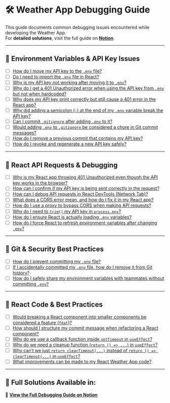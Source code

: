 # 🛠 Weather App Debugging Guide

This guide documents common debugging issues encountered while developing the Weather App.  
For **detailed solutions**, visit the full guide on **[Notion](#)**.

---

## 🔹 Environment Variables & API Key Issues

- [ ] [How do I move my API key to the `.env` file?](#)
- [ ] [Do I need to import the `.env` file in React?](#)
- [ ] [Why is my API key not working after moving it to `.env`?](#)
- [ ] [Why do I get a 401 Unauthorized error when using the API key from `.env` but not when hardcoded?](#)
- [ ] [Why does my API key print correctly but still cause a 401 error in the React app?](#)
- [ ] [Why did adding a semicolon (`;`) at the end of my `.env` variable break the API key?](#)
- [ ] [Can I commit `.gitignore` after adding `.env` to it?](#)
- [ ] [Would adding `.env` to `.gitignore` be considered a chore in Git commit messages?](#)
- [ ] [How do I remove a previous commit that contains my API key?](#)
- [ ] [How do I revoke and regenerate a new API key safely?](#)

---

## 🔹 React API Requests & Debugging

- [ ] [Why is my React app throwing 401 Unauthorized even though the API key works in the browser?](#)
- [ ] [How can I confirm if my API key is being sent correctly in the request?](#)
- [ ] [How can I debug API requests in React DevTools (Network Tab)?](#)
- [ ] [What does a CORS error mean, and how do I fix it in my React app?](#)
- [ ] [How do I use a proxy to bypass CORS when making API requests?](#)
- [ ] [Why do I need to `trim()` my API key in `process.env`?](#)
- [ ] [How do I ensure React is actually loading `.env` variables?](#)
- [ ] [How do I force React to refresh environment variables after changing `.env`?](#)

---

## 🔹 Git & Security Best Practices

- [ ] [How do I prevent committing my `.env` file?](#)
- [ ] [If I accidentally committed my `.env` file, how do I remove it from Git history?](#)
- [ ] [How do I safely share my environment variables with teammates without committing `.env`?](#)

---

## 🔹 React Code & Best Practices

- [ ] [Would breaking a React component into smaller components be considered a feature (`feat`)?](#)
- [ ] [How should I structure my commit message when refactoring a React component?](#)
- [ ] [Why do we use a callback function inside `setTimeout` in `useEffect`?](#)
- [ ] [Why do we need a cleanup function (`return () => ...`) in `useEffect`?](#)
- [ ] [Why can’t we just `return clearTimeout(...)` instead of `return () => clearTimeout(...)` in `useEffect`?](#)
- [ ] [What improvements can be made to my React Weather App code?](#)

---

## 📌 Full Solutions Available in:

📖 **[View the Full Debugging Guide on Notion](https://www.notion.so/Weather-App-Debugging-1906fd1bcbed8039a1a6c6138a104c28?pvs=4)**
